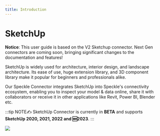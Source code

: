 ```yaml
---
title: Introduction
---
```


# SketchUp

<div class="banner-ribbon">
  <span><b>Notice</b>: This user guide is based on the V2 Sketchup connector.</span>
  <span class="next-gen">Next Gen connectors are coming soon, bringing significant changes to the documentation and features!</span>
</div>

SketchUp is widely used for architecture, interior design, and landscape architecture. Its ease of use, huge extension library, and 3D component library make it popular for beginners and professionals alike.

Our Speckle Connector integrates SketchUp into Speckle's connectivity ecosystem, enabling you to inspect your model & data online, share it with collaborators or receive it in other applications like Revit, Power BI, Blender etc.

:::tip NOTE✍️
SketchUp Connector is currently in **BETA** and supports **SketchUp 2020, 2021, 2022 and 🆕2023**.
:::

<img class="rounded-dropshadow" src="./img-sketchup/featured-image.png">
